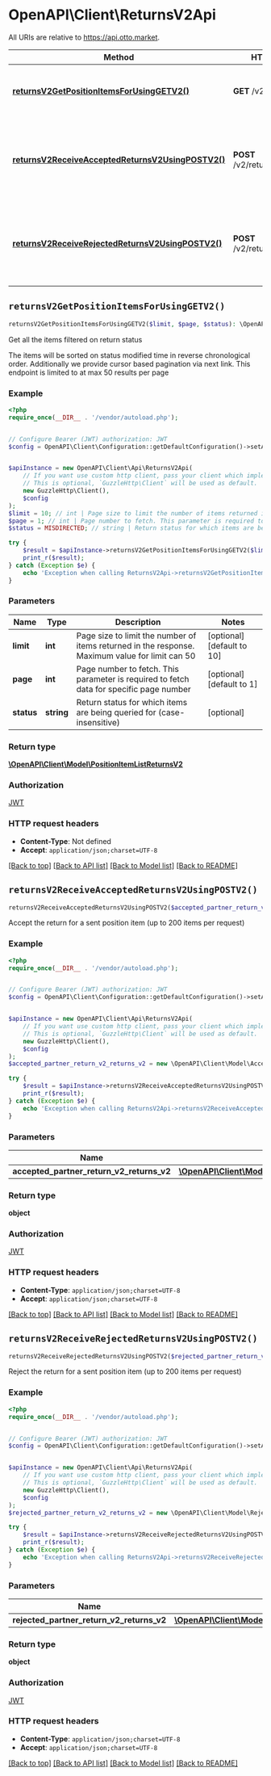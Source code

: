 # OpenAPI\Client\ReturnsV2Api

All URIs are relative to https://api.otto.market.

Method | HTTP request | Description
------------- | ------------- | -------------
[**returnsV2GetPositionItemsForUsingGETV2()**](ReturnsV2Api.md#returnsV2GetPositionItemsForUsingGETV2) | **GET** /v2/returns | Get all the items filtered on return status
[**returnsV2ReceiveAcceptedReturnsV2UsingPOSTV2()**](ReturnsV2Api.md#returnsV2ReceiveAcceptedReturnsV2UsingPOSTV2) | **POST** /v2/returns/acceptance | Accept the return for a sent position item (up to 200 items per request)
[**returnsV2ReceiveRejectedReturnsV2UsingPOSTV2()**](ReturnsV2Api.md#returnsV2ReceiveRejectedReturnsV2UsingPOSTV2) | **POST** /v2/returns/rejection | Reject the return for a sent position item (up to 200 items per request)


## `returnsV2GetPositionItemsForUsingGETV2()`

```php
returnsV2GetPositionItemsForUsingGETV2($limit, $page, $status): \OpenAPI\Client\Model\PositionItemListReturnsV2
```

Get all the items filtered on return status

The items will be sorted on status modified time in reverse chronological order. Additionally we provide cursor based pagination via next link. This endpoint is limited to at max 50 results per page

### Example

```php
<?php
require_once(__DIR__ . '/vendor/autoload.php');


// Configure Bearer (JWT) authorization: JWT
$config = OpenAPI\Client\Configuration::getDefaultConfiguration()->setAccessToken('YOUR_ACCESS_TOKEN');


$apiInstance = new OpenAPI\Client\Api\ReturnsV2Api(
    // If you want use custom http client, pass your client which implements `GuzzleHttp\ClientInterface`.
    // This is optional, `GuzzleHttp\Client` will be used as default.
    new GuzzleHttp\Client(),
    $config
);
$limit = 10; // int | Page size to limit the number of items returned in the response. Maximum value for limit can 50
$page = 1; // int | Page number to fetch. This parameter is required to fetch data for specific page number
$status = MISDIRECTED; // string | Return status for which items are being queried for (case-insensitive)

try {
    $result = $apiInstance->returnsV2GetPositionItemsForUsingGETV2($limit, $page, $status);
    print_r($result);
} catch (Exception $e) {
    echo 'Exception when calling ReturnsV2Api->returnsV2GetPositionItemsForUsingGETV2: ', $e->getMessage(), PHP_EOL;
}
```

### Parameters

Name | Type | Description  | Notes
------------- | ------------- | ------------- | -------------
 **limit** | **int**| Page size to limit the number of items returned in the response. Maximum value for limit can 50 | [optional] [default to 10]
 **page** | **int**| Page number to fetch. This parameter is required to fetch data for specific page number | [optional] [default to 1]
 **status** | **string**| Return status for which items are being queried for (case-insensitive) | [optional]

### Return type

[**\OpenAPI\Client\Model\PositionItemListReturnsV2**](../Model/PositionItemListReturnsV2.md)

### Authorization

[JWT](../../README.md#JWT)

### HTTP request headers

- **Content-Type**: Not defined
- **Accept**: `application/json;charset=UTF-8`

[[Back to top]](#) [[Back to API list]](../../README.md#endpoints)
[[Back to Model list]](../../README.md#models)
[[Back to README]](../../README.md)

## `returnsV2ReceiveAcceptedReturnsV2UsingPOSTV2()`

```php
returnsV2ReceiveAcceptedReturnsV2UsingPOSTV2($accepted_partner_return_v2_returns_v2): object
```

Accept the return for a sent position item (up to 200 items per request)

### Example

```php
<?php
require_once(__DIR__ . '/vendor/autoload.php');


// Configure Bearer (JWT) authorization: JWT
$config = OpenAPI\Client\Configuration::getDefaultConfiguration()->setAccessToken('YOUR_ACCESS_TOKEN');


$apiInstance = new OpenAPI\Client\Api\ReturnsV2Api(
    // If you want use custom http client, pass your client which implements `GuzzleHttp\ClientInterface`.
    // This is optional, `GuzzleHttp\Client` will be used as default.
    new GuzzleHttp\Client(),
    $config
);
$accepted_partner_return_v2_returns_v2 = new \OpenAPI\Client\Model\AcceptedPartnerReturnV2ReturnsV2(); // \OpenAPI\Client\Model\AcceptedPartnerReturnV2ReturnsV2 | acceptedPartnerReturn

try {
    $result = $apiInstance->returnsV2ReceiveAcceptedReturnsV2UsingPOSTV2($accepted_partner_return_v2_returns_v2);
    print_r($result);
} catch (Exception $e) {
    echo 'Exception when calling ReturnsV2Api->returnsV2ReceiveAcceptedReturnsV2UsingPOSTV2: ', $e->getMessage(), PHP_EOL;
}
```

### Parameters

Name | Type | Description  | Notes
------------- | ------------- | ------------- | -------------
 **accepted_partner_return_v2_returns_v2** | [**\OpenAPI\Client\Model\AcceptedPartnerReturnV2ReturnsV2**](../Model/AcceptedPartnerReturnV2ReturnsV2.md)| acceptedPartnerReturn |

### Return type

**object**

### Authorization

[JWT](../../README.md#JWT)

### HTTP request headers

- **Content-Type**: `application/json;charset=UTF-8`
- **Accept**: `application/json;charset=UTF-8`

[[Back to top]](#) [[Back to API list]](../../README.md#endpoints)
[[Back to Model list]](../../README.md#models)
[[Back to README]](../../README.md)

## `returnsV2ReceiveRejectedReturnsV2UsingPOSTV2()`

```php
returnsV2ReceiveRejectedReturnsV2UsingPOSTV2($rejected_partner_return_v2_returns_v2): object
```

Reject the return for a sent position item (up to 200 items per request)

### Example

```php
<?php
require_once(__DIR__ . '/vendor/autoload.php');


// Configure Bearer (JWT) authorization: JWT
$config = OpenAPI\Client\Configuration::getDefaultConfiguration()->setAccessToken('YOUR_ACCESS_TOKEN');


$apiInstance = new OpenAPI\Client\Api\ReturnsV2Api(
    // If you want use custom http client, pass your client which implements `GuzzleHttp\ClientInterface`.
    // This is optional, `GuzzleHttp\Client` will be used as default.
    new GuzzleHttp\Client(),
    $config
);
$rejected_partner_return_v2_returns_v2 = new \OpenAPI\Client\Model\RejectedPartnerReturnV2ReturnsV2(); // \OpenAPI\Client\Model\RejectedPartnerReturnV2ReturnsV2 | rejectedPartnerReturn

try {
    $result = $apiInstance->returnsV2ReceiveRejectedReturnsV2UsingPOSTV2($rejected_partner_return_v2_returns_v2);
    print_r($result);
} catch (Exception $e) {
    echo 'Exception when calling ReturnsV2Api->returnsV2ReceiveRejectedReturnsV2UsingPOSTV2: ', $e->getMessage(), PHP_EOL;
}
```

### Parameters

Name | Type | Description  | Notes
------------- | ------------- | ------------- | -------------
 **rejected_partner_return_v2_returns_v2** | [**\OpenAPI\Client\Model\RejectedPartnerReturnV2ReturnsV2**](../Model/RejectedPartnerReturnV2ReturnsV2.md)| rejectedPartnerReturn |

### Return type

**object**

### Authorization

[JWT](../../README.md#JWT)

### HTTP request headers

- **Content-Type**: `application/json;charset=UTF-8`
- **Accept**: `application/json;charset=UTF-8`

[[Back to top]](#) [[Back to API list]](../../README.md#endpoints)
[[Back to Model list]](../../README.md#models)
[[Back to README]](../../README.md)
